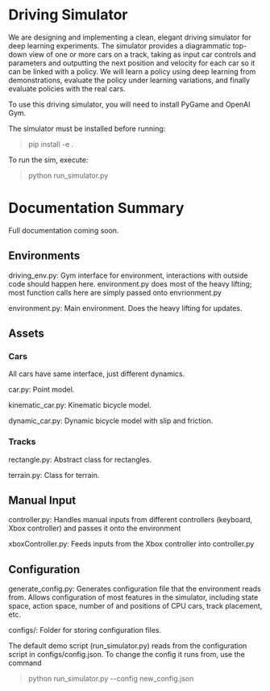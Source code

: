 # Driving Simulator

We are designing and implementing a clean, elegant driving simulator for deep learning experiments. The simulator provides a diagrammatic top-down view of one or more cars on a track, taking as input car controls and parameters and outputting the next position and velocity for each car so it can be linked with a policy. We will learn a policy using deep learning from demonstrations, evaluate the policy under learning variations, and finally evaluate policies with the real cars.


To use this driving simulator, you will need to install PyGame and OpenAI Gym.

The simulator must be installed before running:

> pip install -e .

To run the sim, execute:

> python run_simulator.py


# Documentation Summary

Full documentation coming soon.

## Environments
driving_env.py: Gym interface for environment, interactions with outside code should happen here. environment.py does most of the heavy lifting; most function calls here are simply passed onto envrionment.py

environment.py: Main environment. Does the heavy lifting for updates.

## Assets

### Cars

All cars have same interface, just different dynamics.

car.py: Point model. 

kinematic_car.py: Kinematic bicycle model.

dynamic_car.py: Dynamic bicycle model with slip and friction.

### Tracks

rectangle.py: Abstract class for rectangles.

terrain.py: Class for terrain.

## Manual Input

controller.py: Handles manual inputs from different controllers (keyboard, Xbox controller) and passes it onto the environment

xboxController.py: Feeds inputs from the Xbox controller into controller.py

## Configuration

generate_config.py: Generates configuration file that the environment reads from. Allows configuration of most features in the simulator, including state space, action space, number of and positions of CPU cars, track placement, etc. 

configs/: Folder for storing configuration files.

The default demo script (run_simulator.py) reads from the configuration script in configs/config.json. To change the config it runs from, use the command 

> python run_simulator.py --config new_config.json



